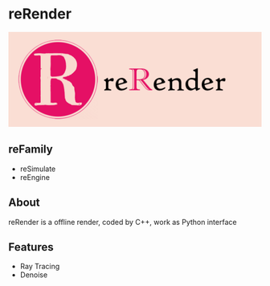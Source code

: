 # reRender

![reRender](readMe/reRender.png)

## reFamily
- reSimulate
- reEngine

## About
reRender is a offline render, coded by C++, work as Python interface

## Features
- Ray Tracing
- Denoise

